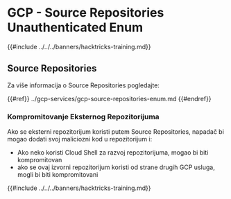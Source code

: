 # GCP - Source Repositories Unauthenticated Enum

{{#include ../../../banners/hacktricks-training.md}}

## Source Repositories

Za više informacija o Source Repositories pogledajte:

{{#ref}}
../gcp-services/gcp-source-repositories-enum.md
{{#endref}}

### Kompromitovanje Eksternog Repozitorijuma

Ako se eksterni repozitorijum koristi putem Source Repositories, napadač bi mogao dodati svoj maliciozni kod u repozitorijum i:

- Ako neko koristi Cloud Shell za razvoj repozitorijuma, mogao bi biti kompromitovan
- ako se ovaj izvorni repozitorijum koristi od strane drugih GCP usluga, mogli bi biti kompromitovani

{{#include ../../../banners/hacktricks-training.md}}
